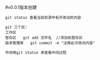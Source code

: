 #v0.0.1版本创建

	git status 查看当前目录中有开改动的内容
	
	git 三个区:
	工作区
	暂存区   git add 文件名  //添加到暂存区
	版本管理库	git commit -m "注释此次改动内容"
	
	中间用git status 来查看中间过程